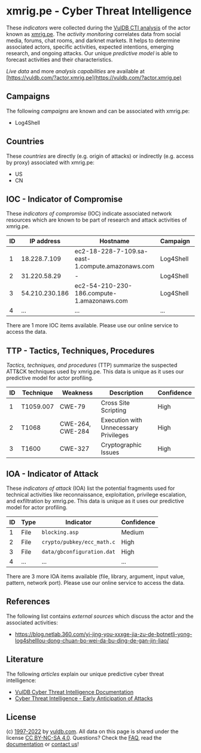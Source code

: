 # xmrig.pe - Cyber Threat Intelligence

These _indicators_ were collected during the [VulDB CTI analysis](https://vuldb.com/?kb.cti) of the actor known as [xmrig.pe](https://vuldb.com/?actor.xmrig.pe). The _activity monitoring_ correlates data from social media, forums, chat rooms, and darknet markets. It helps to determine associated actors, specific activities, expected intentions, emerging research, and ongoing attacks. Our unique _predictive model_ is able to forecast activities and their characteristics.

_Live data_ and more _analysis capabilities_ are available at [https://vuldb.com/?actor.xmrig.pe](https://vuldb.com/?actor.xmrig.pe)

## Campaigns

The following _campaigns_ are known and can be associated with xmrig.pe:

* Log4Shell

## Countries

These _countries_ are directly (e.g. origin of attacks) or indirectly (e.g. access by proxy) associated with xmrig.pe:

* US
* CN

## IOC - Indicator of Compromise

These _indicators of compromise_ (IOC) indicate associated network resources which are known to be part of research and attack activities of xmrig.pe.

ID | IP address | Hostname | Campaign | Confidence
-- | ---------- | -------- | -------- | ----------
1 | 18.228.7.109 | ec2-18-228-7-109.sa-east-1.compute.amazonaws.com | Log4Shell | Medium
2 | 31.220.58.29 | - | Log4Shell | High
3 | 54.210.230.186 | ec2-54-210-230-186.compute-1.amazonaws.com | Log4Shell | Medium
4 | ... | ... | ... | ...

There are 1 more IOC items available. Please use our online service to access the data.

## TTP - Tactics, Techniques, Procedures

_Tactics, techniques, and procedures_ (TTP) summarize the suspected ATT&CK techniques used by xmrig.pe. This data is unique as it uses our predictive model for actor profiling.

ID | Technique | Weakness | Description | Confidence
-- | --------- | -------- | ----------- | ----------
1 | T1059.007 | CWE-79 | Cross Site Scripting | High
2 | T1068 | CWE-264, CWE-284 | Execution with Unnecessary Privileges | High
3 | T1600 | CWE-327 | Cryptographic Issues | High

## IOA - Indicator of Attack

These _indicators of attack_ (IOA) list the potential fragments used for technical activities like reconnaissance, exploitation, privilege escalation, and exfiltration by xmrig.pe. This data is unique as it uses our predictive model for actor profiling.

ID | Type | Indicator | Confidence
-- | ---- | --------- | ----------
1 | File | `blocking.asp` | Medium
2 | File | `crypto/pubkey/ecc_math.c` | High
3 | File | `data/gbconfiguration.dat` | High
4 | ... | ... | ...

There are 3 more IOA items available (file, library, argument, input value, pattern, network port). Please use our online service to access the data.

## References

The following list contains _external sources_ which discuss the actor and the associated activities:

* https://blog.netlab.360.com/yi-jing-you-xxxge-jia-zu-de-botnetli-yong-log4shelllou-dong-chuan-bo-wei-da-bu-ding-de-gan-jin-liao/

## Literature

The following _articles_ explain our unique predictive cyber threat intelligence:

* [VulDB Cyber Threat Intelligence Documentation](https://vuldb.com/?kb.cti)
* [Cyber Threat Intelligence - Early Anticipation of Attacks](https://www.scip.ch/en/?labs.20201022)

## License

(c) [1997-2022](https://vuldb.com/?kb.changelog) by [vuldb.com](https://vuldb.com/?kb.about). All data on this page is shared under the license [CC BY-NC-SA 4.0](https://creativecommons.org/licenses/by-nc-sa/4.0/). Questions? Check the [FAQ](https://vuldb.com/?kb.faq), read the [documentation](https://vuldb.com/?kb) or [contact us](https://vuldb.com/?contact)!
